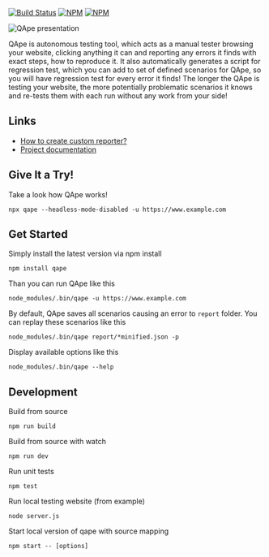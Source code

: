[![Build Status](https://travis-ci.com/seznam/QApe.svg?branch=master)](https://travis-ci.com/seznam/QApe)
[![NPM](https://img.shields.io/npm/v/qape.svg)](https://nodei.co/npm/qape/)
[![NPM](https://img.shields.io/badge/powered%20by-puppeteer-blue.svg)](https://github.com/GoogleChrome/puppeteer)

![QApe presentation](https://user-images.githubusercontent.com/755134/49812102-f2fca280-fd64-11e8-84de-3a1bac422216.gif)

QApe is autonomous testing tool, which acts as a manual tester browsing your website, clicking anything it can and reporting any errors it finds with exact steps, how to reproduce it. It also automatically generates a script for regression test, which you can add to set of defined scenarios for QApe, so you will have regression test for every error it finds! The longer the QApe is testing your website, the more potentially problematic scenarios it knows and re-tests them with each run without any work from your side!

## Links
- [How to create custom reporter?](./examples/Reporters.md)
- [Project documentation](./documentation/index.html)

## Give It a Try!
Take a look how QApe works!

```
npx qape --headless-mode-disabled -u https://www.example.com
```

## Get Started
Simply install the latest version via npm install

```
npm install qape
```

Than you can run QApe like this

```
node_modules/.bin/qape -u https://www.example.com
```

By default, QApe saves all scenarios causing an error to `report` folder. You can replay these scenarios like this

```
node_modules/.bin/qape report/*minified.json -p
```

Display available options like this

```
node_modules/.bin/qape --help
```

## Development
Build from source
```
npm run build
```
Build from source with watch
```
npm run dev
```
Run unit tests
```
npm test
```
Run local testing website (from example)
```
node server.js
```
Start local version of qape with source mapping
```
npm start -- [options]
```
